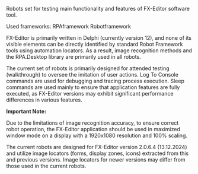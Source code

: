 Robots set for testing main functionality and features of FX-Editor software tool.

Used frameworks:
RPAframework
Robotframework

FX-Editor is primarily written in Delphi (currently version 12), and none of its visible elements can be directly identified by standard Robot Framework tools using automation locators. As a result, image recognition methods and the RPA.Desktop library are primarily used in all robots.

The current set of robots is primarily designed for attended testing (walkthrough) to oversee the imitation of user actions.
Log To Console commands are used for debugging and tracing process execution.
Sleep commands are used mainly to ensure that application features are fully executed, as FX-Editor versions may exhibit significant performance differences in various features.

**Important Note:**

Due to the limitations of image recognition accuracy, to ensure correct robot operation, the FX-Editor application should be used in maximized window mode on a display with a 1920x1080 resolution and 100% scaling.

The current robots are designed for FX-Editor version 2.0.6.4 (13.12.2024) and utilize image locators (forms, display zones, icons) extracted from this and previous versions. Image locators for newer versions may differ from those used in the current robots.

